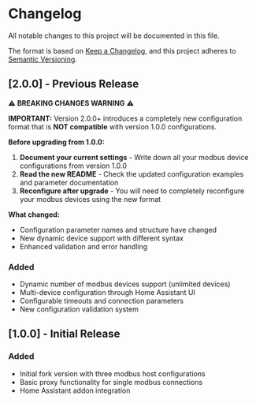 # Changelog

All notable changes to this project will be documented in this file.

The format is based on [Keep a Changelog](https://keepachangelog.com/en/1.0.0/),
and this project adheres to [Semantic Versioning](https://semver.org/spec/v2.0.0.html).

## [2.0.0] - Previous Release

⚠️ **BREAKING CHANGES WARNING** ⚠️

**IMPORTANT:** Version 2.0.0+ introduces a completely new configuration format that is **NOT compatible** with version 1.0.0 configurations.

**Before upgrading from 1.0.0:**
1. **Document your current settings** - Write down all your modbus device configurations from version 1.0.0
2. **Read the new README** - Check the updated configuration examples and parameter documentation  
3. **Reconfigure after upgrade** - You will need to completely reconfigure your modbus devices using the new format

**What changed:**
- Configuration parameter names and structure have changed
- New dynamic device support with different syntax
- Enhanced validation and error handling

### Added
- Dynamic number of modbus devices support (unlimited devices)
- Multi-device configuration through Home Assistant UI
- Configurable timeouts and connection parameters
- New configuration validation system

## [1.0.0] - Initial Release

### Added
- Initial fork version with three modbus host configurations
- Basic proxy functionality for single modbus connections
- Home Assistant addon integration
